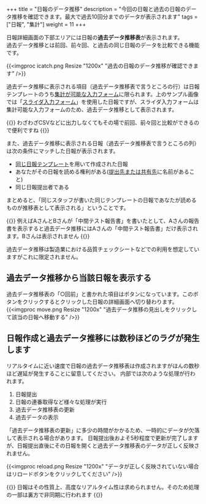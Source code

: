 +++
title = "日報のデータ推移"
description = "今回の日報と過去の日報のデータ推移を確認できます。最大で過去10回分までのデータが表示されます"
tags = ["日報", "集計"]
weight = 11
+++

日報詳細画面の下部エリアには日報の**過去データ推移表**が表示されます。  
過去データ推移とは前回、前々回、と過去の同じ日報のデータを比較できる機能です。

{{<imgproc icatch.png Resize "1200x" "過去の日報のデータ推移が確認できます" />}}

過去データ推移に表示される項目（過去データ推移表で言うところの行）は日報テンプレートのうち[集計が可能な入力フォーム](/report/totalling/form/)に限られます。上のサンプル画像では「[スライダ入力フォーム](/org/groupsetting/template/step/)」を使用した日報ですが、スライダ入力フォームは集計可能な入力フォームのため、過去データ推移として表示されます。

{{<alice pos="left" icon="ok">}}
わざわざCSVなどに出力しなくてもその場で前回、前々回と比較ができるので便利ですね
{{</alice>}}

また、過去データ推移に表示される日報（過去データ推移表で言うところの列）は次の条件にマッチした日報が表示されます。

- [同じ日報テンプレート](/report/write/write/)を用いて作成された日報
- あなたがその日報を読める権利がある([提出先または共有先](/report/write/dist/)に名前があること)
- 同じ日報提出者である

まとめると、「同じスタッフが書いた同じテンプレートの日報であなたが読めるものが推移表として表示される」ということです。

{{<alice pos="left" icon="ok">}}
例えばAさんとBさんが「中間テスト報告書」を書いたとして、Aさんの報告書を表示すると過去データ推移にはAさんの「中間テスト報告書」だけ表示されます。Bさんは表示されません
{{</alice>}}

過去データ推移は製造業における品質チェックシートなどでの利用を想定していますがこれに限定されません。

## 過去データ推移から当該日報を表示する

過去データ推移表の「○回前」と書かれた項目はボタンになっています。このボタンをクリックするとクリックした日報の詳細画面へ切り替わります。
{{<imgproc move.png Resize "1200x" "過去データ推移の見出しをクリックして該当の日報へ移動する" />}}

## 日報作成と過去データ推移には数秒ほどのラグが発生します

リアルタイムに近い速度で日報の過去データ推移表は作成されますがほんの数秒ほど遅延が発生することに留意してください。
内部では次のような処理が行われます。

1. 日報提出
1. 日報の連番取得など様々な処理が実行
1. 過去データ推移表の更新
1. 過去データの表示

「過去データ推移表の更新」に多少の時間がかかるため、一時的にデータが欠落して表示される場合があります。
日報提出後およそ5秒程度で更新が完了しますが、日報提出直後にその日報を開くと過去データ推移表のデータが正しく反映されません。

{{<imgproc reload.png Resize "1200x" "データが正しく反映されていない場合はリロードボタンをクリックしてください" />}}

{{<alice pos="left" icon="ok">}}
日報はその性質上、高度なリアルタイム性は求められません。そのため処理の一部は裏方で非同期に行われます
{{</alice>}}
